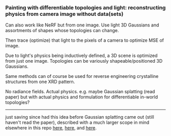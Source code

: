 ### Painting with differentiable topologies and light: reconstructing physics from camera image without data(sets)

Can also work like NeRF but from one image. Use light 3D Gaussians and assortments of shapes whose topologies can change.

Then trace (optimize) that light to the pixels of a camera to optimize MSE of image.

Due to light's physics being inductively defined, a 3D scene is optimized from just one image. Topologies can be variously shapeable/positioned 3D Gaussians.

Same methods can of course be used for reverse engineering crystalline structures from one XRD pattern.

No radiance fields. Actual physics. e.g. maybe Gaussian splatting (read paper) but with actual physics and formulation for differentiable in-world topologies?

---

just saving since had this idea before Gaussian splatting came out (still haven't read the paper), described with a much larger scope in mind elsewhere in this repo [here](https://github.com/animal-tree/Writing-stuff/blob/main/Stuff41-differentiable-simulation.md), [here](https://github.com/animal-tree/Writing-stuff/blob/main/Theory-of-everything.md), and [here](https://github.com/animal-tree/Writing-stuff/blob/main/Simpler/Colossal-Misery.md).
